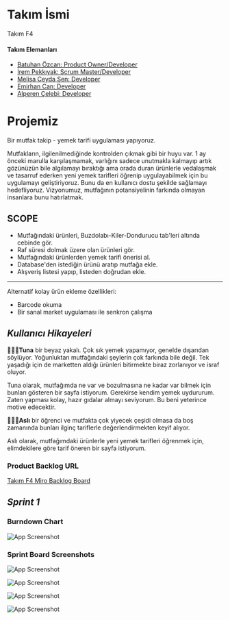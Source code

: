 # Takım İsmi
Takım F4
#### Takım Elemanları

- [Batuhan Özcan: Product Owner/Developer](https://www.linkedin.com/in/batuhan-özcan-abb2a4163/)
- [İrem Pekkıyak: Scrum Master/Developer](https://www.linkedin.com/in/irempekkiyak/)
- [Melisa Ceyda Şen: Developer](https://www.linkedin.com/in/melissa-ceyda-%C5%9F-a4214b24a/)
- [Emirhan Can: Developer](https://www.linkedin.com/in/emirhncann/)
- [Alperen Çelebi: Developer](https://www.linkedin.com/in/alperen-çelebi-aaa710258/)
# Projemiz

Bir mutfak takip - yemek tarifi uygulaması yapıyoruz. 

Mutfakların, ilgilenilmediğinde kontrolden çıkmak gibi bir huyu var. 1 ay önceki marulla karşılaşmamak, varlığını sadece unutmakla kalmayıp artık gözünüzün bile algılamayı bıraktığı ama orada duran ürünlerle vedalaşmak ve tasarruf ederken yeni yemek tarifleri öğrenip uygulayabilmek için bu uygulamayı geliştiriyoruz. Bunu da en kullanıcı dostu şekilde sağlamayı hedefliyoruz. 
Vizyonumuz, mutfağının potansiyelinin farkında olmayan insanlara bunu hatırlatmak.  

## SCOPE

- Mutfağındaki ürünleri, Buzdolabı-Kiler-Dondurucu tab'leri altında cebinde gör.
- Raf süresi dolmak üzere olan ürünleri gör.
- Mutfağındaki ürünlerden yemek tarifi önerisi al.
- Database'den istediğin ürünü aratıp mutfağa ekle.
- Alışveriş listesi yapıp, listeden doğrudan ekle.
---------- 
Alternatif kolay ürün ekleme özellikleri:
- Barcode okuma
- Bir sanal market uygulaması ile senkron çalışma

## *Kullanıcı Hikayeleri*
🧑🏻‍💻**Tuna** bir beyaz yakalı. Çok sık yemek yapamıyor, genelde dışarıdan söylüyor. Yoğunluktan mutfağındaki şeylerin çok farkında bile değil. Tek yaşadığı için de marketten aldığı ürünleri bitirmekte biraz zorlanıyor ve israf oluyor. 

Tuna olarak, mutfağımda ne var ve bozulmasına ne kadar var bilmek için bunları gösteren bir sayfa istiyorum. Gerekirse kendim yemek uydururum. Zaten yapması kolay, hazır gıdalar almayı seviyorum. Bu beni yeterince motive edecektir.

 👩🏻‍🦰**Aslı** bir öğrenci ve mutfakta çok yiyecek çeşidi olmasa da boş zamanında bunları ilginç tariflerle değerlendirmekten keyif alıyor.

Aslı olarak, mutfağımdaki ürünlerle yeni yemek tarifleri öğrenmek için, elimdekilere göre tarif öneren bir sayfa istiyorum.

### Product Backlog URL

[Takım F4 Miro Backlog Board](https://miro.com/app/board/uXjVMAb6FEM=/)
## *Sprint 1*
### Burndown Chart
![App Screenshot](https://cdn.discordapp.com/attachments/1114292582269333516/1118613602090365048/Screenshot_10.png)

### Sprint Board Screenshots

![App Screenshot](https://cdn.discordapp.com/attachments/1118255800826212402/1118256096092635176/image.png)

![App Screenshot](https://cdn.discordapp.com/attachments/1118255800826212402/1118256095815794728/image.png)

![App Screenshot](https://cdn.discordapp.com/attachments/1118255800826212402/1118256096411385896/image.png)

![App Screenshot](https://cdn.discordapp.com/attachments/1118255800826212402/1118256096721780736/image.png)
